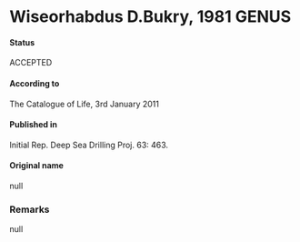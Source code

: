 Wiseorhabdus D.Bukry, 1981 GENUS
=======

#### Status
ACCEPTED

#### According to
The Catalogue of Life, 3rd January 2011

#### Published in
Initial Rep. Deep Sea Drilling Proj. 63: 463.

#### Original name
null

### Remarks
null